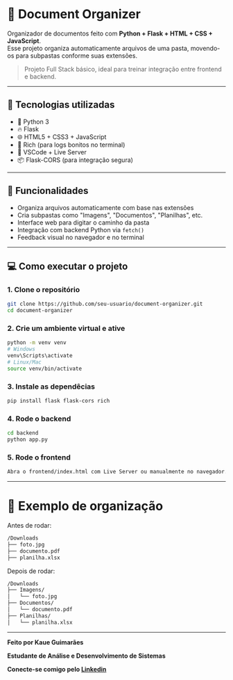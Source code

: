 # 📂 Document Organizer

Organizador de documentos feito com **Python + Flask + HTML + CSS + JavaScript**.  
Esse projeto organiza automaticamente arquivos de uma pasta, movendo-os para subpastas conforme suas extensões.

> Projeto Full Stack básico, ideal para treinar integração entre frontend e backend.

---

## 🚀 Tecnologias utilizadas

- 🐍 Python 3
- 🔥 Flask
- 🌐 HTML5 + CSS3 + JavaScript
- 🎨 Rich (para logs bonitos no terminal)
- 🧠 VSCode + Live Server
- 📦 Flask-CORS (para integração segura)

---

## 🧩 Funcionalidades

- Organiza arquivos automaticamente com base nas extensões
- Cria subpastas como "Imagens", "Documentos", "Planilhas", etc.
- Interface web para digitar o caminho da pasta
- Integração com backend Python via `fetch()`
- Feedback visual no navegador e no terminal

---

## 💻 Como executar o projeto

### 1. Clone o repositório

```bash
git clone https://github.com/seu-usuario/document-organizer.git
cd document-organizer
```
### 2. Crie um ambiente virtual e ative

```bash
python -m venv venv
# Windows
venv\Scripts\activate
# Linux/Mac
source venv/bin/activate
```

### 3. Instale as dependêcias

```bash
pip install flask flask-cors rich
```

### 4. Rode o backend

```bash
cd backend
python app.py
```

### 5. Rode o frontend

```bash
Abra o frontend/index.html com Live Server ou manualmente no navegador.
```


---
# 📂 Exemplo de organização

Antes de rodar:

```bash
/Downloads
├── foto.jpg
├── documento.pdf
├── planilha.xlsx
```

Depois de rodar:

```bash
/Downloads
├── Imagens/
│   └── foto.jpg
├── Documentos/
│   └── documento.pdf
├── Planilhas/
│   └── planilha.xlsx
```
 
 ---
**Feito por Kaue Guimarães**

**Estudante de Análise e Desenvolvimento de Sistemas**

**Conecte-se comigo pelo [Linkedin](https://www.linkedin.com/in/kaueguimaraesodev/)**
